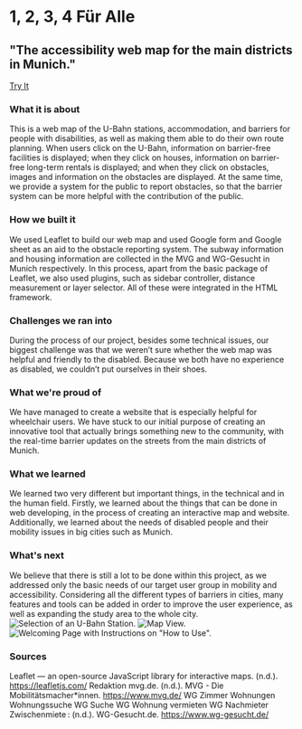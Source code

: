 # 1, 2, 3, 4 Für Alle
## "The accessibility web map for the main districts in Munich."
[Try It](https://ting20314.github.io/)
### What it is about
This is a web map of the U-Bahn stations, accommodation, and barriers for people with disabilities, as well as making them able to do their own route planning. When users click on the U-Bahn, information on barrier-free facilities is displayed; when they click on houses, information on barrier-free long-term rentals is displayed; and when they click on obstacles, images and information on the obstacles are displayed. At the same time, we provide a system for the public to report obstacles, so that the barrier system can be more helpful with the contribution of the public.
### How we built it
We used Leaflet to build our web map and used Google form and Google sheet as an aid to the obstacle reporting system. The subway information and housing information are collected in the MVG and WG-Gesucht in Munich respectively. In this process, apart from the basic package of Leaflet, we also used plugins, such as sidebar controller, distance measurement or layer selector. All of these were integrated in the HTML framework.
### Challenges we ran into
During the process of our project, besides some technical issues, our biggest challenge was that we weren’t sure whether the web map was helpful and friendly to the disabled. Because we both have no experience as disabled, we couldn’t put ourselves in their shoes.
### What we're proud of
We have managed to create a website that is especially helpful for wheelchair users. We have stuck to our initial purpose of creating an innovative tool that actually brings something new to the community, with the real-time barrier updates on the streets from the main districts of Munich.
### What we learned
We learned two very different but important things, in the technical and in the human field. Firstly, we learned about the things that can be done in web developing, in the process of creating an interactive map and website. Additionally, we learned about the needs of disabled people and their mobility issues in big cities such as Munich.
### What's next
We believe that there is still a lot to be done within this project, as we addressed only the basic needs of our target user group in mobility and accessibility. Considering all the different types of barriers in cities, many features and tools can be added in order to improve the user experience, as well as expanding the study area to the whole city.
![Selection of an U-Bahn Station.](https://sp-ao.shortpixel.ai/client/to_webp,q_glossy,ret_img,w_1280/https://cartographymaster.eu/wp-content/uploads/2023/02/Image_2-1280x888.png)
![Map View.](https://sp-ao.shortpixel.ai/client/to_webp,q_glossy,ret_img,w_1280/https://cartographymaster.eu/wp-content/uploads/2023/02/Image_3-1280x975.png)
![Welcoming Page with Instructions on "How to Use".](https://sp-ao.shortpixel.ai/client/to_webp,q_glossy,ret_img,w_1280/https://cartographymaster.eu/wp-content/uploads/2023/02/Image_4-1280x859.png)
### Sources
Leaflet — an open-source JavaScript library for interactive maps. (n.d.). https://leafletjs.com/
Redaktion mvg.de. (n.d.). MVG - Die Mobilitätsmacher*innen. https://www.mvg.de/
WG Zimmer Wohnungen Wohnungssuche WG Suche WG Wohnung vermieten WG Nachmieter Zwischenmiete : (n.d.). WG-Gesucht.de. https://www.wg-gesucht.de/
